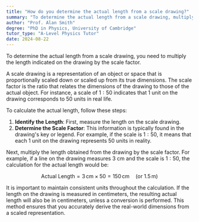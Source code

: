 ```yaml
---
title: "How do you determine the actual length from a scale drawing?"
summary: "To determine the actual length from a scale drawing, multiply the drawing length by the scale factor."
author: "Prof. Alan Smith"
degree: "PhD in Physics, University of Cambridge"
tutor_type: "A-Level Physics Tutor"
date: 2024-08-22
---
```


To determine the actual length from a scale drawing, you need to multiply the length indicated on the drawing by the scale factor.

A scale drawing is a representation of an object or space that is proportionally scaled down or scaled up from its true dimensions. The scale factor is the ratio that relates the dimensions of the drawing to those of the actual object. For instance, a scale of $1:50$ indicates that $1$ unit on the drawing corresponds to $50$ units in real life.

To calculate the actual length, follow these steps:

1. **Identify the Length**: First, measure the length on the scale drawing.
2. **Determine the Scale Factor**: This information is typically found in the drawing's key or legend. For example, if the scale is $1:50$, it means that each $1$ unit on the drawing represents $50$ units in reality.

Next, multiply the length obtained from the drawing by the scale factor. For example, if a line on the drawing measures $3$ cm and the scale is $1:50$, the calculation for the actual length would be:

$$
\text{Actual Length} = 3 \, \text{cm} \times 50 = 150 \, \text{cm} \quad \text{(or } 1.5 \, \text{m)}
$$

It is important to maintain consistent units throughout the calculation. If the length on the drawing is measured in centimeters, the resulting actual length will also be in centimeters, unless a conversion is performed. This method ensures that you accurately derive the real-world dimensions from a scaled representation.
    